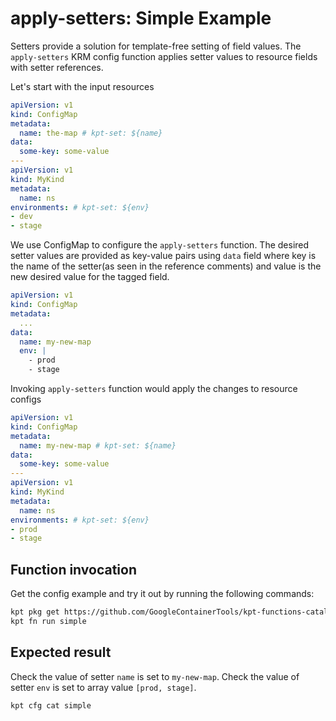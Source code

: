 # apply-setters: Simple Example

Setters provide a solution for template-free setting of field values. The 
`apply-setters` KRM config function applies setter values to resource fields
with setter references.

Let's start with the input resources

```yaml
apiVersion: v1
kind: ConfigMap
metadata:
  name: the-map # kpt-set: ${name}
data:
  some-key: some-value
---
apiVersion: v1
kind: MyKind
metadata:
  name: ns
environments: # kpt-set: ${env}
- dev
- stage
```

We use ConfigMap to configure the `apply-setters` function. The desired
setter values are provided as key-value pairs using `data` field where key is
the name of the setter(as seen in the reference comments) and value is the new
desired value for the tagged field.

```yaml
apiVersion: v1
kind: ConfigMap
metadata:
  ...
data:
  name: my-new-map
  env: |
    - prod
    - stage
```

Invoking `apply-setters` function would apply the changes to resource configs 

```yaml
apiVersion: v1
kind: ConfigMap
metadata:
  name: my-new-map # kpt-set: ${name}
data:
  some-key: some-value
---
apiVersion: v1
kind: MyKind
metadata:
  name: ns
environments: # kpt-set: ${env}
- prod
- stage
```

## Function invocation

Get the config example and try it out by running the following commands:

```sh
kpt pkg get https://github.com/GoogleContainerTools/kpt-functions-catalog.git/examples/mutators/apply-setters/simple .
kpt fn run simple
```

## Expected result

Check the value of setter `name` is set to `my-new-map`.
Check the value of setter `env` is set to array value `[prod, stage]`.

```sh
kpt cfg cat simple
```

